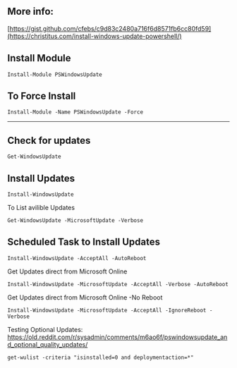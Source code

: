 ## More info:

[https://gist.github.com/cfebs/c9d83c2480a716f6d8571fb6cc80fd59](https://christitus.com/install-windows-update-powershell/)

## Install Module 

```
Install-Module PSWindowsUpdate

```
## To Force Install 

```
Install-Module -Name PSWindowsUpdate -Force
````

_________


## Check for updates 

````
Get-WindowsUpdate
````

## Install Updates

````
Install-WindowsUpdate
````

To List avilible Updates

```
Get-WindowsUpdate -MicrosoftUpdate -Verbose
```


## Scheduled Task to Install Updates

````
Install-WindowsUpdate -AcceptAll -AutoReboot
````

Get Updates direct from Microsoft Online 

```
Install-WindowsUpdate -MicrosoftUpdate -AcceptAll -Verbose -AutoReboot
```

Get Updates direct from Microsoft Online  -No Reboot 

```
Install-WindowsUpdate -MicrosoftUpdate -AcceptAll -IgnoreReboot -Verbose
```



Testing Optional Updates: https://old.reddit.com/r/sysadmin/comments/m6ao6f/pswindowsupdate_and_optional_quality_updates/
```
get-wulist -criteria "isinstalled=0 and deploymentaction=*"
```
